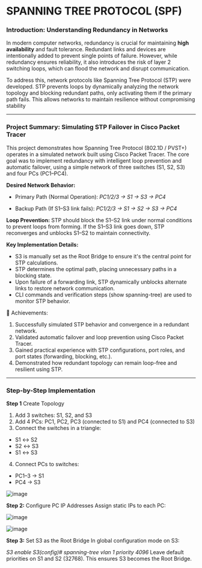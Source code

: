 # SPANNING TREE PROTOCOL (SPF)
### Introduction: Understanding Redundancy in Networks
In modern computer networks, redundancy is crucial for maintaining **high availability** and fault tolerance. Redundant links and devices are intentionally added to prevent single points of failure. However, while redundancy ensures reliability, it also introduces the risk of layer 2 switching loops, which can flood the network and disrupt communication.

To address this, network protocols like Spanning Tree Protocol (STP) were developed. STP prevents loops by dynamically analyzing the network topology and blocking redundant paths, only activating them if the primary path fails. This allows networks to maintain resilience without compromising stability

---
### Project Summary: Simulating STP Failover in Cisco Packet Tracer
This project demonstrates how Spanning Tree Protocol (802.1D / PVST+) operates in a simulated network built using Cisco Packet Tracer. The core goal was to implement redundancy with intelligent loop prevention and automatic failover, using a simple network of three switches (S1, S2, S3) and four PCs (PC1–PC4).

**Desired Network Behavior:**
* Primary Path (Normal Operation):
_PC1/2/3 → S1 → S3 → PC4_

* Backup Path (If S1–S3 link fails):
_PC1/2/3 → S1 → S2 → S3 → PC4_

**Loop Prevention:**
STP should block the S1–S2 link under normal conditions to prevent loops from forming. If the S1–S3 link goes down, STP reconverges and unblocks S1–S2 to maintain connectivity.

**Key Implementation Details:**
* S3 is manually set as the Root Bridge to ensure it's the central point for STP calculations.
* STP determines the optimal path, placing unnecessary paths in a blocking state.
* Upon failure of a forwarding link, STP dynamically unblocks alternate links to restore network communication.
* CLI commands and verification steps (show spanning-tree) are used to monitor STP behavior.

🏁 Achievements:
1. Successfully simulated STP behavior and convergence in a redundant network.
2. Validated automatic failover and loop prevention using Cisco Packet Tracer.
3. Gained practical experience with STP configurations, port roles, and port states (forwarding, blocking, etc.).
4. Demonstrated how redundant topology can remain loop-free and resilient using STP.

---

### Step-by-Step Implementation
**Step 1** Create Topology
1. Add 3 switches: S1, S2, and S3
2. Add 4 PCs: PC1, PC2, PC3 (connected to S1) and PC4 (connected to S3)
3. Connect the switches in a triangle:
* S1 ↔ S2
* S2 ↔ S3
* S1 ↔ S3
4. Connect PCs to switches:
* PC1–3 → S1
* PC4 → S3

![image](https://github.com/user-attachments/assets/804d2380-81a9-49ed-81f1-01850822ef2b)

**Step 2:** Configure PC IP Addresses
Assign static IPs to each PC:

![image](https://github.com/user-attachments/assets/e6ceabd3-ac04-4ec0-b6e6-f1f3cfbb33ba)

![image](https://github.com/user-attachments/assets/23fd8275-f56f-4698-8417-1c588ce338e2)

**Step 3:** Set S3 as the Root Bridge
In global configuration mode on S3:

_S3 enable_
_S3(config)# spanning-tree vlan 1 priority 4096_
Leave default priorities on S1 and S2 (32768). This ensures S3 becomes the Root Bridge.
